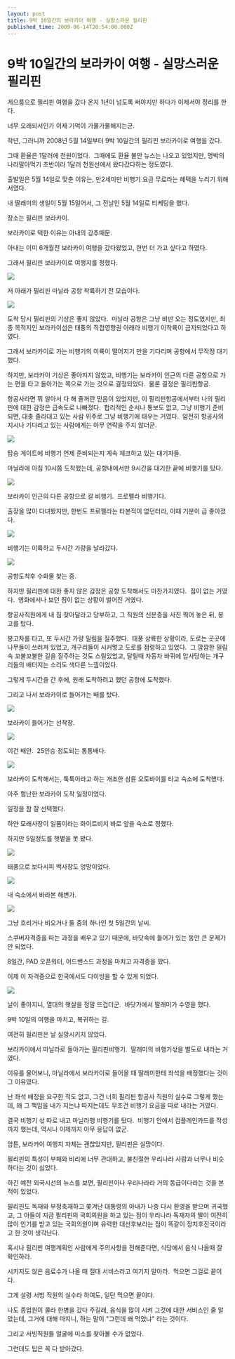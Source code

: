 ```yaml
---
layout: post
title: 9박 10일간의 보라카이 여행 - 실망스러운 필리핀
published_time: 2009-06-14T20:54:00.000Z
---
```


# 9박 10일간의 보라카이 여행 - 실망스러운 필리핀


게으름으로 필리핀 여행을 갔다 온지 1년이 넘도록 써야지만 하다가 이제서야 정리를 한다.

너무 오래되서인가 이제 기억이 가물가물해지는군.

작년, 그러니까 2008년 5월 14일부터 9박 10일간의 필리핀 보라카이로 여행을 갔다.

그때 환율은 1달러에 천원이었다.  그때에도 환율 불안 뉴스는 나오고 있었지만, 명박의 나라말아먹기 초반이라 1달러 천원선에서 왔다갔다하는 정도였다.

출발일은 5월 14일로 맞춘 이유는, 만2세미만 비행기 요금 무료라는 혜택을 누리기 위해서였다.

내 딸래미의 생일이 5월 15일어서, 그 전날인 5월 14일로 티케팅을 했다.

장소는 필리핀 보라카이.

보라카이로 택한 이유는 아내의 강추때문.

아내는 이미 6개월전 보라카이 여행을 갔다왔었고, 한번 더 가고 싶다고 하였다.

그래서 필리핀 보라카이로 여행지를 정했다.

![](../pds/200906/14/80/a0109780_4a34da1cd6ada.jpg)

저 아래가 필리핀 마닐라 공항 착륙하기 전 모습이다.

![](../pds/200906/14/80/a0109780_4a34da1d6715b.jpg)

도착 당시 필리핀의 기상은 좋지 않았다.  마닐라 공항은 그냥 비만 오는 정도였지만, 최종 목적지인 보라카이섬은 태풍의 직접영향권 아래라 비행기 이착륙이 금지되었다고 하였다.

그래서 보라카이로 가는 비행기의 이륙이 떨어지기 만을 기다리며 공항에서 무작정 대기했다.

하지만, 보라카이 기상은 좋아지지 않았고, 비행기는 보라카이 인근의 다른 공항으로 가는 편을 타고 돌아가는 쪽으로 가는 것으로 결정되었다.  물론 결정은 필리핀항공.

항공사라면 뭐 알아서 다 해 줄꺼란 믿음이 있었지만, 이 필리핀항공에서부터 나의 필리핀에 대한 감정은 급속도로 나빠졌다.  합리적인 순서나 통보도 없고, 그냥 비행기 준비되면, 대충 졸라대고 있는 사람 위주로 그냥 비행기에 태우는 거였다.  얌전히 항공사의 지시나 기다리고 있는 사람에게는 아무 연락을 주지 않더군.

![](../pds/200906/14/80/a0109780_4a34da1e08a45.jpg)

탑승 게이트에 비행기 언제 준비되는지 계속 체크하고 있는 대기자들.

마닐라에 아침 10시쯤 도착했는데, 공항내에서만 9시간을 대기한 끝에 비행기를 탔다.

![](../pds/200906/14/80/a0109780_4a34da1e21475.jpg)

보라카이 인근의 다른 공항으로 갈 비행기.  프로펠라 비행기다.

출장을 많이 다녀봤지만, 한번도 프로펠라는 타본적이 없던터라, 이때 기분이 급 좋아졌다.

![](../pds/200906/14/80/a0109780_4a34da1f472bd.jpg)

비행기는 이륙하고 두시간 가량을 날라갔다.

![](../pds/200906/14/80/a0109780_4a34da21a33df.jpg)

공항도착후 수화물 찾는 중.

하지만 필리핀에 대한 좋지 않은 감정은 공항 도착해서도 마찬가지였다.  짐이 없는 거였다.  영화에서나 보던 짐이 없는 상황이 벌어진 거였다.

항공사직원에게 내 짐 찾아달라고 당부하고, 그 직원의 신분증을 사진 찍어 놓은 뒤, 봉고를 탔다.

봉고차를 타고, 또 두시간 가량 밀림을 질주했다.  태풍 상륙한 상황이라, 도로는 곳곳에 나무들이 쓰러져 있었고, 개구리들이 시커멓고 도로를 점령하고 있었다.  그 깜깜한 밀림속 꼬불꼬불한 길을 질주하는 것도 스릴있었고, 달릴때 자동차 바퀴에 압사당하는 개구리들의 배터지는 소리도 색다른 느낌이었다.

그렇게 두시간을 간 후에, 원래 도착하려고 했던 공항에 도착했다.

그리고 나서 보라카이로 들어가는 배를 탔다.

![](../pds/200906/14/80/a0109780_4a34da21c7418.jpg)

보라카이 들어가는 선착장.

![](../pds/200906/14/80/a0109780_4a34da22e377c.jpg)

이건 배안.  25인승 정도되는 통통배다.

![](../pds/200906/14/80/a0109780_4a34da238f849.jpg)

보라카이 도착해서는, 툭툭이라고 하는 개조한 삼륜 오토바이를 타고 숙소에 도착했다.

아주 험난한 보라카이 도착 일정이었다.

일정을 참 잘 선택했다.

하얀 모래사장이 일품이라는 화이트비치 바로 앞을 숙소로 정했다.

하지만 5일정도를 햇볕을 못 봤다.

![](../pds/200906/14/80/a0109780_4a34da2ca110e.jpg)

태풍으로 보다시피 백사장도 엉망이었다.

![](../pds/200906/14/80/a0109780_4a34da2d61bdf.jpg)

내 숙소에서 바라본 해변가.

![](../pds/200906/14/80/a0109780_4a34da2d7a2db.jpg)

그냥 흐리거나 비오거나 둘 중의 하나인 첫 5일간의 날씨.

스쿠버자격증을 따는 과정을 배우고 있기 때문에, 바닷속에 들어가 있는 동안 큰 문제가 안 되었다.

8일간, PAD 오픈워터, 어드밴스드 과정을 마치고 자격증을 땄다.

이제 이 자격증으로 한국에서도 다이빙을 할 수 있게 되었다.

![](../pds/200906/14/80/a0109780_4a34da2eae8e1.jpg)

날이 좋아지니, 열대의 햇살을 정말 뜨겁더군.  바닷가에서 딸래미가 수영을 했다.

9박 10일의 여행을 마치고, 복귀하는 길.

여전히 필리핀은 날 실망시키지 않았다.

보라카이에서 마닐라로 돌아가는 필리핀비행기.  딸래미의 비행기삯을 별도로 내라는 거였다.

이유를 물어보니, 마닐라에서 보라카이로 들어올 때 딸래미한테 좌석을 배정했다는 것이 그 이유였다.

난 좌석 배정을 요구한 적도 없고, 그건 너희 필리핀 항공사 직원의 실수로 그렇게 했는데, 왜 그 책임을 내가 지는냐 따지는데도 무조건 비행기 요금을 따로 내라는 거였다.

결국 비행기 삯 따로 내고 마닐라행 비행기를 탔다.  비행기 안에서 컴플레인카드를 작성까지 했는데, 역시나 이제까지 아무 응답이 없군.

암튼, 보라카이 여행지 자체는 괜찮았지만, 필리핀은 실망이다.

필리핀의 특성이 부패와 비리에 너무 관대하고, 불친절한 우리나라 사람과 너무나 비슷하다는 것이 싫었다.

하긴 예전 외국시선의 뉴스를 보면, 필리핀이나 우리나라라 거의 동급이다라는 것을 본 적이 있었다.

필리핀도 독재와 부정축재하고 쫓겨난 대통령의 아내가 나중 다시 환영을 받으며 귀국했고, 그 아들이 지금 필리핀의 국회의원을 하고 있는 점이 우리나라 독재자의 딸이 여전히 많이 인기를 받고 있는 국회의원이며 유력한 대선후보라는 점이 똑같이 정치후진국이라고 한 것이 생각난다.

혹시나 필리핀 여행계획인 사람에게 주의사항을 전해준다면, 식당에서 음식 나올때 잘 확인하라.

시키지도 않은 음료수가 나올 때 절대 서비스라고 여기지 말아라.  먹으면 그걸로 끝이다.

그게 설령 서빙 직원의 실수라 하여도, 일단 먹으면 끝이다.

나도 종업원이 콜라 한병을 갔다 주길래, 음식을 많이 시켜 그것에 대한 서비스인 줄 알았는데, 그거에 대해 따지니, 하는 말이 "그런데 왜 먹었냐" 라는 것이다.

그리고 서빙직원들 얼굴에 미소를 찾아볼 수가 없었다.

그런데도 팁은 꼭 다 받아갔다.


